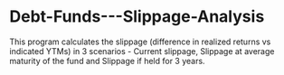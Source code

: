 # Debt-Funds---Slippage-Analysis
This program calculates the slippage (difference in realized returns vs indicated YTMs) in 3 scenarios - Current slippage, Slippage at average maturity of the fund and Slippage if held for 3 years.
